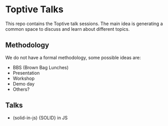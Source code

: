 # Toptive Talks

This repo contains the Toptive talk sessions. The main idea is generating a common space to discuss and learn about different topics.

## Methodology
We do not have a formal methodology, some possible ideas are:
* BBS (Brown Bag Lunches)
* Presentation
* Workshop
* Demo day
* Others?

## Talks
* (solid-in-js) {SOLID} in JS
